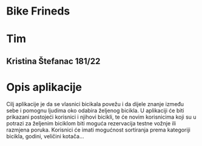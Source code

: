 
# Bike Frineds

# Tim
## Kristina Štefanac 181/22

# Opis aplikacije
Cilj aplikacije je da se vlasnici bicikala povežu i da dijele znanje između sebe i pomognu ljudima oko odabira željenog bicikla.  U aplikaciji će biti prikazani postojeći korisnici i njihovi bicikli, te će novim korisnicima koji su u potrazi za željenim biciklom biti moguća rezervacija testne vožnje ili razmjena poruka. Korisnici će imati mogućnost sortiranja prema kategoriji bicikla, godini, veličini kotača... 

